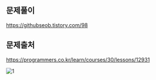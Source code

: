 ## 문제풀이
https://githubseob.tistory.com/98
## 문제출처
https://programmers.co.kr/learn/courses/30/lessons/12931

![1](https://user-images.githubusercontent.com/83795383/133082591-9e65cb8b-b24e-4c8d-b9a4-9f90dc6299cd.jpg)
